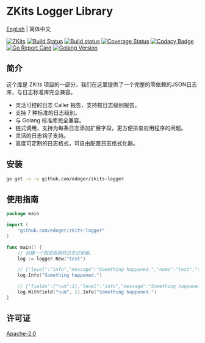 # ZKits Logger Library #

[English](README.md) | 简体中文

[![ZKits](https://img.shields.io/badge/ZKits-Library-f3c)](https://github.com/edoger/zkits-logger)
[![Build Status](https://travis-ci.com/edoger/zkits-logger.svg?branch=master)](https://travis-ci.com/edoger/zkits-logger)
[![Build status](https://ci.appveyor.com/api/projects/status/xpbbppv3aui8n3fb/branch/master?svg=true)](https://ci.appveyor.com/project/edoger56924/zkits-logger/branch/master)
[![Coverage Status](https://coveralls.io/repos/github/edoger/zkits-logger/badge.svg?branch=master)](https://coveralls.io/github/edoger/zkits-logger?branch=master)
[![Codacy Badge](https://api.codacy.com/project/badge/Grade/cb497bf703f44950afb43b51b3a0e581)](https://www.codacy.com/manual/edoger/zkits-logger?utm_source=github.com&amp;utm_medium=referral&amp;utm_content=edoger/zkits-logger&amp;utm_campaign=Badge_Grade)
[![Go Report Card](https://goreportcard.com/badge/github.com/edoger/zkits-logger)](https://goreportcard.com/report/github.com/edoger/zkits-logger)
[![Golang Version](https://img.shields.io/badge/golang-1.13+-orange)](https://github.com/edoger/zkits-logger)

## 简介 ##

这个库是 ZKits 项目的一部分，我们在这里提供了一个完整的零依赖的JSON日志库，与日志标准库完全兼容。

- 灵活可控的日志 Caller 报告，支持按日志级别报告。
- 支持 7 种标准的日志级别。
- 与 Golang 标准库完全兼容。
- 链式调用，支持为每条日志添加扩展字段，更方便排查应用程序的问题。
- 灵活的日志钩子支持。
- 高度可定制的日志格式，可自由配置日志格式化器。

## 安装 ##

```sh
go get -u -v github.com/edoger/zkits-logger
```

## 使用指南 ##

```go
package main

import (
    "github.com/edoger/zkits-logger"
)

func main() {
    // 创建一个指定名称的日志记录器。
    log := logger.New("test")

    // {"level":"info","message":"Something happened.","name":"test","time":"2020-02-20T20:20:20+08:00"}
    log.Info("Something happened.")

    // {"fields":{"num":1},"level":"info","message":"Something happened.","name":"test","time":"2020-02-20T20:20:20+08:00"}
    log.WithField("num", 1).Info("Something happened.")
}
```

## 许可证 ##

[Apache-2.0](http://www.apache.org/licenses/LICENSE-2.0)
